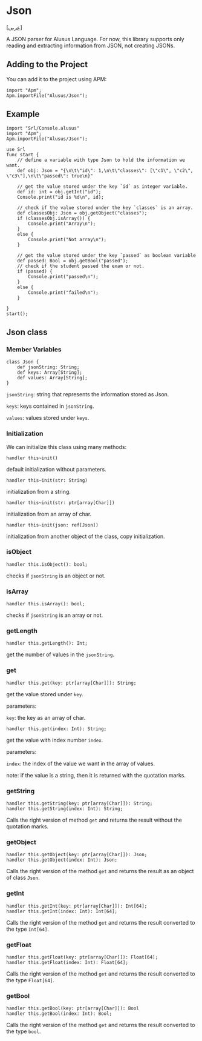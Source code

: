 # Json
[[عربي]](readme.ar.md)

A JSON parser for Alusus Language. For now, this library supports only reading and extracting information from JSON,
not creating JSONs.

## Adding to the Project

You can add it to the project using APM:

```
import "Apm";
Apm.importFile("Alusus/Json");
```

## Example

```
import "Srl/Console.alusus"
import "Apm";
Apm.importFile("Alusus/Json");

use Srl
func start {
    // define a variable with type Json to hold the information we want.
    def obj: Json = "{\n\t\"id\": 1,\n\t\"classes\": [\"c1\", \"c2\", \"c3\"],\n\t\"passed\": true\n}"

    // get the value stored under the key `id` as integer variable.
    def id: int = obj.getInt("id");
    Console.print("id is %d\n", id);

    // check if the value stored under the key `classes` is an array.
    def classesObj: Json = obj.getObject("classes");
    if (classesObj.isArray()) {
        Console.print("Array\n");
    }
    else {
        Console.print("Not array\n");
    }

    // get the value stored under the key `passed` as boolean variable
    def passed: Bool = obj.getBool("passed");
    // check if the student passed the exam or not.
    if (passed) {
        Console.print("passed\n");
    }
    else {
        Console.print("failed\n");
    }

}
start();
```

## Json class

### Member Variables

```
class Json {
    def jsonString: String;
    def keys: Array[String];
    def values: Array[String];
}
```

`jsonString`: string that represents the information stored as Json.

`keys`: keys contained in `jsonString`.

`values`: values stored under `keys`.

### Initialization

We can initialize this class using many methods:

```
handler this~init()
```
default initialization without parameters.

```
handler this~init(str: String)
```
initialization from a string.

```
handler this~init(str: ptr[array[Char]])
```
initialization from an array of char.

```
handler this~init(json: ref[Json])
```
initialization from another object of the class, copy initialization.

### isObject

```
handler this.isObject(): bool;
```
checks if `jsonString` is an object or not.

### isArray

```
handler this.isArray(): bool;
```
checks if `jsonString` is an array or not.

### getLength

```
handler this.getLength(): Int;
```
get the number of values in the `jsonString`.

### get

```
handler this.get(key: ptr[array[Char]]): String;
```
get the value stored under `key`.

parameters:

`key`: the key as an array of char.

```
handler this.get(index: Int): String;
```
get the value with index number `index`.

parameters:

`index`: the index of the value we want in the array of values.

note: if the value is a string, then it is returned with the quotation marks.

### getString

```
handler this.getString(key: ptr[array[Char]]): String;
handler this.getString(index: Int): String;
```
Calls the right version of method `get` and returns the result without the quotation marks.

### getObject

```
handler this.getObject(key: ptr[array[Char]]): Json;
handler this.getObject(index: Int): Json;
```
Calls the right version of the method `get` and returns the result as an object of class `Json`.

### getInt

```
handler this.getInt(key: ptr[array[Char]]): Int[64];
handler this.getInt(index: Int): Int[64];
```
Calls the right version of the method `get` and returns the result converted to the type `Int[64]`.

### getFloat

```
handler this.getFloat(key: ptr[array[Char]]): Float[64];
handler this.getFloat(index: Int): Float[64];
```
Calls the right version of the method `get` and returns the result converted to the type `Float[64]`.

### getBool

```
handler this.getBool(key: ptr[array[Char]]): Bool
handler this.getBool(index: Int): Bool;
```
Calls the right version of the method `get` and returns the result converted to the type `bool`.

